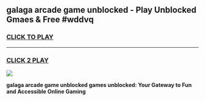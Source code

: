 
## galaga arcade game unblocked - Play Unblocked Gmaes & Free #wddvq
<h3>
<a href="https://news.freeplayer.one?title=galaga_arcade_game_unblocked&ref=03M">CLICK TO PLAY</a></h3>
<hr>

<h3>
<a href="https://news.freeplayer.one?title=galaga_arcade_game_unblocked&ref=03M">CLICK 2 PLAY</a>
  
</h3>

<a href="https://news.freeplayer.one?title=galaga_arcade_game_unblocked&ref=03M"><img src="https://clearcache.store/games.png"></a>


**galaga arcade game unblocked games unblocked: Your Gateway to Fun and Accessible Online Gaming**
